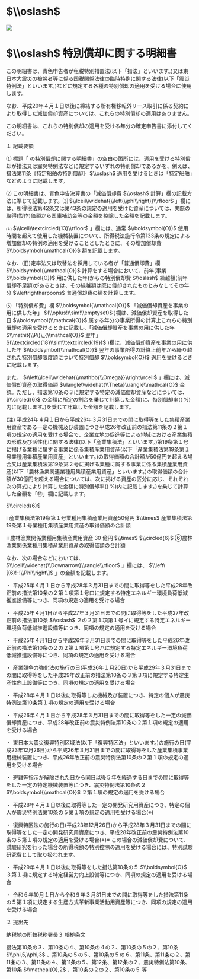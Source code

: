 # $\\oslash$

![](https://www.nta.go.jp/tmp/a2c9f1cb-6c18-4895-a8e6-131e689d9732/images/85186496af34b9e16e16482f8d9020e2322af9936b70989c13f7d7bbd1189d35.jpg)

# $\\oslash$ 特別償却に関する明細書

この明細書は、青色申告者が租税特別措置法(以下「措法」といいます。)又は東日本大震災の被災者等に係る国税関係法律の臨時特例に関する法律(以下「震災特例法」といいます。)などに規定する各種の特別償却の適用を受ける場合に使用します。

なお、平成20年４月１日以後に締結する所有権移転外リース取引に係る契約により取得した減価償却資産については、これらの特別償却の適用はありません。

この明細書は、これらの特別償却の適用を受ける年分の確定申告書に添付してください。

１ 記載要領

⑴ 標題「 の特別償却に関する明細書」の空白の箇所には、適用を受ける特別償却が措法又は震災特例法などに規定するいずれの特別償却であるかを、例えば、措法第11条《特定船舶の特別償却》 $\\oslash$ 適用を受けるときは「特定船舶」などのように記載します。

⑵ この明細書は、青色申告決算書の「減価償却費 $\\oslash$ 計算」欄の記載方法に準じて記載します。⑶ $\\lceil\\widehat{\\left(\\phi\\right)}\\rfloor$ 」欄には、所得税法第42条又は第43条の規定の適用を受けた資産については、実際の取得(製作)価額から国庫補助金等の金額を控除した金額を記載します。

⑷ $\\lceil\\textcircled{13}\\rfloor$ 」欄には、通常 $\\boldsymbol{O})$ 使用時間を超えて使用した機械装置について、所得税法施行令第133条の規定による増加償却の特例の適用を受けることとしたときに、その増加償却費 $\\boldsymbol{\\mathcal{O}}$ 額を記載します。

なお、(旧)定率法又は取替法を採用している者が「普通償却費」欄 $\\boldsymbol{\\mathcal{O}}$ 計算をする場合において、前年(事業 $\\boldsymbol{O})$ 用に供した年)からの特別償却費 $\\oslash$ 繰越額(前年償却不足額)があるときは、その繰越額は既に償却されたものとみなしてその年分 $\\leftrightharpoons$ 普通償却費の額を計算します。

⑸ 「特別償却費」欄 $\\boldsymbol{\\mathcal{O}}$ 「減価償却資産を事業の用に供した年」 $(\\oplus!\\sim!\\emptyset)$ )欄は、減価償却資産を取得した日 $\\boldsymbol{\\mathcal{O}}$ 属する年分の事業所得の計算上これらの特別償却の適用を受けるときに記載し、「減価償却資産を事業の用に供した年 $\\mathit{\\Pi}\_{\\mathcal{O}}$ 翌年」 $(\\textcircled{18}\\sim\\textcircled{19})$ )欄は、減価償却資産を事業の用に供した年 $\\boldsymbol{\\mathcal{O}}$ 翌年の事業所得の計算上前年から繰り越された特別償却限度額について特別償却 $\\boldsymbol{O})$ 適用を受けるときに記載します。

また、 $\\left\\lceil\\widehat{\\mathbb{\\Omega}}\\right\\rceil$ 」欄には、減価償却資産の取得価額 $\\langle\\widehat{\\Theta}\\rangle\\mathcal{O}$ 金額。ただし、措法第10条の３に規定する特定の減価償却資産などについては、 $\\circled{6}$ の金額に所定の割合を乗じて計算した金額)に、特別償却率(( %)内に記載します。)を乗じて計算した金額を記載します。

(注) 平成24年４月１日から平成26年３月31日までの間に取得等をした集積産業用資産である一定の機械及び装置につき平成26年改正前の措法第11条の２第１項の規定の適用を受ける場合で、企業立地の促進等による地域における産業集積の形成及び活性化に関する法律(以下「産業集積法」といいます。)第19条第１号に掲げる業種に属する事業に係る集積産業用資産(以下「産業集積法第19条第１号業種用集積産業用資産」といいます。)の取得価額の合計額が50億円を超える場合又は産業集積法第19条第２号に掲げる業種に属する事業に係る集積産業用資産(以下「農林漁業関連業種用集積産業用資産」といいます。)の取得価額の合計額が30億円を超える場合については、次に掲げる資産の区分に応じ、それぞれ次の算式により計算した金額に特別償却率(( %)内に記載します。)を乗じて計算した金額を「⑮」欄に記載します。

$\\circled{6}$

ⅰ 産業集積法第19条第１号業種用集積産業用資産50億円 $\\times$ 産業集積法第19条第１号業種用集積産業用資産の取得価額の合計額

ⅱ 農林漁業関係業種用集積産業用資産 30 億円 $\\times$ $\\circled{6}$ ⑥農林漁業関係業種用集積産業用資産の取得価額の合計額

なお、次の場合などにおいては、 $\\lceil\\widehat{\\Downarrow}\\rangle\\rfloor$ 」欄には、 $\\left\[(6)!-!\\Phi\\right\]$ 」の金額を記載します。

・ 平成25年４月１日から平成28年３月31日までの間に取得等をした平成28年改正前の措法第10条の２第１項第１号口に規定する特定エネルギー環境負荷低減推進設備等につき、同項の規定の適用を受ける場合

・ 平成25年４月1日から平成27年３月31日までの間に取得等をした平成27年改正前の措法第10条 $\\oslash$ ２の２第１項第１号イに規定する特定エネルギー環境負荷低減推進設備等につき、同項の規定の適用を受ける場合

・ 平成25年４月1日から平成26年３月31日までの間に取得等をした平成26年改正前の措法第10条の２の２第１項第１号ハに規定する特定エネルギー環境負荷低減推進設備等につき、同項の規定の適用を受ける場合

・ 産業競争力強化法の施行の日(平成26年１月20日)から平成29年３月31日までの間に取得等をした平成29年改正前の措法第10条の３第３項に規定する特定生産性向上設備等につき、同項の規定の適用を受ける場合

・ 平成28年４月１日以後に取得等した機械及び装置につき、特定の個人が震災特例法第10条第１項の規定の適用を受ける場合

・ 平成26年４月１日から平成28年３月31日までの間に取得等をした一定の減価償却資産につき、平成28年改正前の震災特例法第10条の２第１項の規定の適用を受ける場合

・ 東日本大震災復興特別区域法(以下「復興特区法」といいます。)の施行の日(平成23年12月26日)から平成26年３月31日までの間に取得等をした産業集積事業用機械装置につき、平成26年改正前の震災特例法第10条の２第１項の規定の適用を受ける場合

・ 避難等指示が解除された日から同日以後５年を経過する日までの間に取得等をした一定の特定機械装置等につき、震災特例法第10条の２ $\\boldsymbol{\\mathcal{O}}$ ２第１項の規定の適用を受ける場合

・ 平成28年４月１日以後に取得等した一定の開発研究用資産につき、特定の個人が震災特例法第10条の５第１項の規定の適用を受ける場合(※)

・ 復興特区法の施行の日(平成23年12月26日)から平成28年３月31日までの間に取得等をした一定の開発研究用資産につき、平成28年改正前の震災特例法第10条の５第１項の規定の適用を受ける場合(※)※ この場合の減価償却費について、試験研究を行った場合の所得税額の特別控除の適用を受ける場合には、特別試験研究費として取り扱われます。

・ 平成29年４月１日以後に取得等をした措法第10条の５ $\\boldsymbol{O}$ ３第１項に規定する特定経営力向上設備等につき、同項の規定の適用を受ける場合

・ 令和６年10月１日から令和９年３月31日までの間に取得等をした措法第11条の５第１項に規定する生産方式革新事業活動用資産等につき、同項の規定の適用を受ける場合

２ 提出先

納税地の所轄税務署長３ 根拠条文

措法第10条の３、第10条の４、第10条の４の２、第10条の５の２、第10条 $\\phi,5,\\phi,3$ 、第10条の５の５、第10条の５の６、第11条、第11条の２、第11条の３、第11条の４、第11条の５、第12条、第12条の２、震災特例法第10条、第10条 $\\mathcal{O},2$ 、第10条の２の２、第10条の５ 等